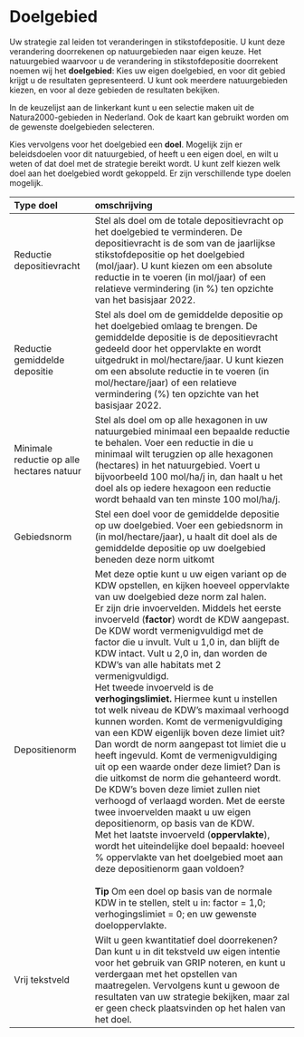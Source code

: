# Doelgebied
Uw strategie zal leiden tot veranderingen in stikstofdepositie. U kunt deze verandering doorrekenen op natuurgebieden naar eigen keuze. Het natuurgebied waarvoor u de verandering in stikstofdepositie doorrekent noemen wij het **doelgebied**: Kies uw eigen doelgebied, en voor dit gebied krijgt u de resultaten gepresenteerd. U kunt ook meerdere natuurgebieden kiezen, en voor al deze gebieden de resultaten bekijken.

In de keuzelijst aan de linkerkant kunt u een selectie maken uit de Natura2000-gebieden in Nederland. Ook de kaart kan gebruikt worden om de gewenste doelgebieden selecteren.

Kies vervolgens voor het doelgebied een **doel**. Mogelijk zijn er beleidsdoelen voor dit natuurgebied, of heeft u een eigen doel, en wilt u weten of dat doel met de strategie bereikt wordt. U kunt zelf kiezen welk doel aan het doelgebied wordt gekoppeld. Er zijn verschillende type doelen mogelijk.

| Type doel | omschrijving |
| :---- | :---- |
| Reductie depositievracht | Stel als doel om de totale depositievracht op het doelgebied te verminderen. De depositievracht is de som van de jaarlijkse stikstofdepositie op het doelgebied (mol/jaar). U kunt kiezen om een absolute reductie in te voeren (in mol/jaar) of een relatieve vermindering (in %) ten opzichte van het basisjaar 2022\. |
| Reductie gemiddelde depositie  | Stel als doel om de gemiddelde depositie op het doelgebied omlaag te brengen. De gemiddelde depositie is de depositievracht gedeeld door het oppervlakte en wordt uitgedrukt in mol/hectare/jaar. U kunt kiezen om een absolute reductie in te voeren (in mol/hectare/jaar) of een relatieve vermindering (%) ten opzichte van het basisjaar 2022\. |
| Minimale reductie op alle hectares natuur | Stel als doel om op alle hexagonen in uw natuurgebied minimaal een bepaalde reductie te behalen. Voer een reductie in die u minimaal wilt terugzien op alle hexagonen (hectares) in het natuurgebied. Voert u bijvoorbeeld 100 mol/ha/j in, dan haalt u het doel als op iedere hexagoon een reductie wordt behaald van ten minste 100 mol/ha/j. |
| Gebiedsnorm | Stel een doel voor de gemiddelde depositie op uw doelgebied. Voer een gebiedsnorm in (in mol/hectare/jaar),  u haalt dit doel als de gemiddelde depositie op uw doelgebied beneden deze norm uitkomt  |
| Depositienorm | Met deze optie kunt u uw eigen variant op de KDW opstellen, en kijken hoeveel oppervlakte van uw doelgebied deze norm zal halen. <br> Er zijn drie invoervelden. Middels het eerste invoerveld (**factor**) wordt de KDW aangepast. De KDW wordt vermenigvuldigd met de factor die u invult. Vult u 1,0 in, dan blijft de KDW intact. Vult u 2,0 in, dan worden de KDW’s van alle habitats met 2 vermenigvuldigd. <br> Het tweede invoerveld is de **verhogingslimiet.** Hiermee kunt u instellen tot welk niveau de KDW’s maximaal verhoogd kunnen worden. Komt de vermenigvuldiging van een KDW eigenlijk boven deze limiet uit? Dan wordt de norm aangepast tot limiet die u heeft ingevuld. Komt de vermenigvuldiging uit op een waarde onder deze limiet? Dan is die uitkomst de norm die gehanteerd wordt. De KDW’s boven deze limiet zullen niet verhoogd of verlaagd worden. Met de eerste twee invoervelden maakt u uw eigen depositienorm, op basis van de KDW.<br> Met het laatste invoerveld (**oppervlakte**), wordt het uiteindelijke doel bepaald: hoeveel % oppervlakte van het doelgebied moet aan deze depositienorm gaan voldoen? <br> <br> **Tip** Om een doel op basis van de normale KDW in te stellen, stelt u in: factor \= 1,0;  verhogingslimiet \= 0;  en uw gewenste doeloppervlakte. |
| Vrij tekstveld | Wilt u geen kwantitatief doel doorrekenen? Dan kunt u in dit tekstveld uw eigen intentie voor het gebruik van GRIP noteren, en kunt u verdergaan met het opstellen van maatregelen. Vervolgens kunt u gewoon de resultaten van uw strategie bekijken, maar zal er geen check plaatsvinden op het halen van het doel. |
